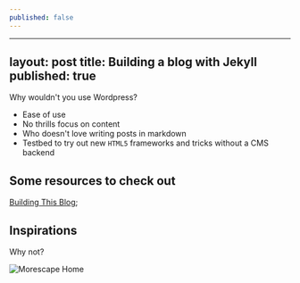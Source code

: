 ```yaml
---
published: false
---
```


---
layout: post
title: Building a blog with Jekyll
published: true
---

Why wouldn't you use Wordpress?

* Ease of use
* No thrills focus on content
* Who doesn't love writing posts in markdown
* Testbed to try out new `HTML5` frameworks and tricks without a CMS backend

## Some resources to check out
[Building This Blog](http://eyeshalfclosed.com/blog/2013/07/30/building-this-blog/);

## Inspirations

Why not?

![Morescape Home](http://morescape.com/images/morescape_home.jpg)